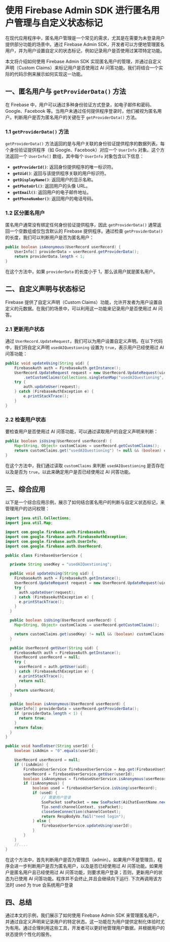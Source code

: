 # 使用 Firebase Admin SDK 进行匿名用户管理与自定义状态标记

在现代应用程序中，匿名用户管理是一个常见的需求，尤其是在需要为未登录用户提供部分功能的场景中。通过 Firebase Admin SDK，开发者可以方便地管理匿名用户，并为用户设置自定义的状态标记，例如记录用户是否使用过某项特定功能。

本文将介绍如何使用 Firebase Admin SDK 实现匿名用户的管理，并通过自定义声明（Custom Claims）来标记用户是否使用过 AI 问答功能。我们将结合一个实际的代码示例来展示如何实现这一功能。

## 一、匿名用户与 `getProviderData()` 方法

在 Firebase 中，用户可以通过多种身份验证方式登录，如电子邮件和密码、Google、Facebook 等。当用户未通过任何提供程序登录时，他们被视为匿名用户。判断用户是否为匿名用户的关键在于 `getProviderData()` 方法。

### 1.1 `getProviderData()` 方法

`getProviderData()` 方法返回的是与用户关联的身份验证提供程序的数据列表。每个身份验证提供程序（如 Google、Facebook）对应一个 `UserInfo` 对象。这个方法返回一个 `UserInfo[]` 数组，其中每个 `UserInfo` 对象包含以下信息：

- **`getProviderId()`**: 返回身份提供程序的唯一标识符。
- **`getUid()`**: 返回与该提供程序关联的用户标识符。
- **`getDisplayName()`**: 返回用户的显示名称。
- **`getPhotoUrl()`**: 返回用户的头像 URL。
- **`getEmail()`**: 返回用户的电子邮件地址。
- **`getPhoneNumber()`**: 返回用户的电话号码。

### 1.2 区分匿名用户

匿名用户通常没有绑定任何身份验证提供程序，因此 `getProviderData()` 通常返回一个空数组或仅包含默认的 Firebase 提供程序。通过检查 `getProviderData()` 的长度，我们可以判断用户是否为匿名用户：

```java
public boolean isAnonymous(UserRecord userRecord) {
    UserInfo[] providerData = userRecord.getProviderData();
    return providerData.length < 1;
}
```

在这个方法中，如果 `providerData` 的长度小于 1，那么该用户就是匿名用户。

## 二、自定义声明与状态标记

Firebase 提供了自定义声明（Custom Claims）功能，允许开发者为用户设置自定义的元数据。在我们的场景中，可以利用这一功能来记录用户是否使用过 AI 问答。

### 2.1 更新用户状态

通过 `UserRecord.UpdateRequest`，我们可以为用户设置自定义声明。在以下代码中，我们将自定义声明 `usedAIQuestioning` 设置为 `true`，表示用户已经使用过 AI 问答功能：

```java
public void updateUsing(String uid) {
    FirebaseAuth auth = FirebaseAuth.getInstance();
    UserRecord.UpdateRequest request = new UserRecord.UpdateRequest(uid)
        .setCustomClaims(Collections.singletonMap("usedAIQuestioning", true));
    try {
        auth.updateUser(request);
    } catch (FirebaseAuthException e) {
        e.printStackTrace();
    }
}
```

### 2.2 检查用户状态

要检查用户是否使用过 AI 问答功能，可以通过读取用户的自定义声明来判断：

```java
public boolean isUsing(UserRecord userRecord) {
    Map<String, Object> customClaims = userRecord.getCustomClaims();
    return customClaims.get("usedAIQuestioning") != null && (boolean) customClaims.get("usedAIQuestioning");
}
```

在这个方法中，我们通过读取 `customClaims` 来判断 `usedAIQuestioning` 是否存在以及是否为 `true`，以此来确定用户是否已经使用过 AI 问答功能。

## 三、综合应用

以下是一个综合应用示例，展示了如何结合匿名用户的判断与自定义状态标记，来管理用户的访问权限：

```java
import java.util.Collections;
import java.util.Map;

import com.google.firebase.auth.FirebaseAuth;
import com.google.firebase.auth.FirebaseAuthException;
import com.google.firebase.auth.UserInfo;
import com.google.firebase.auth.UserRecord;

public class FirebaseUserService {

  private String usedKey = "usedAIQuestioning";

  public void updateUsing(String uid) {
    FirebaseAuth auth = FirebaseAuth.getInstance();
    UserRecord.UpdateRequest request = new UserRecord.UpdateRequest(uid).setCustomClaims(Collections.singletonMap(usedKey, true));
    try {
      auth.updateUser(request);
    } catch (FirebaseAuthException e) {
      e.printStackTrace();
    }
  }

  public boolean isUsing(UserRecord userRecord) {
    Map<String, Object> customClaims = userRecord.getCustomClaims();

    return customClaims.get(usedKey) != null && (boolean) customClaims.get(usedKey);
  }

  public UserRecord getUser(String uid) {
    FirebaseAuth auth = FirebaseAuth.getInstance();
    UserRecord userRecord = null;
    try {
      userRecord = auth.getUser(uid);
    } catch (FirebaseAuthException e) {
      e.printStackTrace();
      return null;
    }
    return userRecord;
  }

  public boolean isAnonymous(UserRecord userRecord) {
    UserInfo[] providerData = userRecord.getProviderData();
    if (providerData.length < 1) {
      return true;
    }
    return false;
  }
}

```

```java
public void handleUser(String userId) {
    boolean isAdmin = "0".equals(userId);

    UserRecord userRecord = null;
    if (!isAdmin) {
        FirebaseUserService firebaseUserService = Aop.get(FirebaseUserService.class);
        userRecord = firebaseUserService.getUser(userId);
        boolean isAnonymous = firebaseUserService.isAnonymous(userRecord);
        if (isAnonymous) {
            boolean used = firebaseUserService.isUsing(userRecord);
            if (used) {
                // 需要用户登录
                SsePacket ssePacket = new SsePacket(AiChatEventName.need_login, ("").getBytes());
                Tio.send(channelContext, ssePacket);
                closeSeeConnection(channelContext);
                return RespBodyVo.fail("need login");
            } else {
                firebaseUserService.updateUsing(userId);
            }
        }
    }
    //....
}
```

在这个方法中，首先判断用户是否为管理员（admin）。如果用户不是管理员，程序会进一步判断用户是否为匿名用户，以及是否已经使用过 AI 问答功能。如果用户是匿名用户且已经使用过 AI 问答功能，则要求用户登录；否则，更新用户的状态为已使用 AI 问答功能。程序并不会终止,并且会继续向下运行. 下次再调用该方法时 used 为 true 会系统用户登录

## 四、总结

通过本文的示例，我们展示了如何使用 Firebase Admin SDK 来管理匿名用户，并通过自定义声明来记录用户的特定状态。这一功能在为用户提供定制化体验时尤为有用。通过合理利用这些工具，开发者可以更好地管理用户数据，并根据用户的状态提供个性化的服务。
